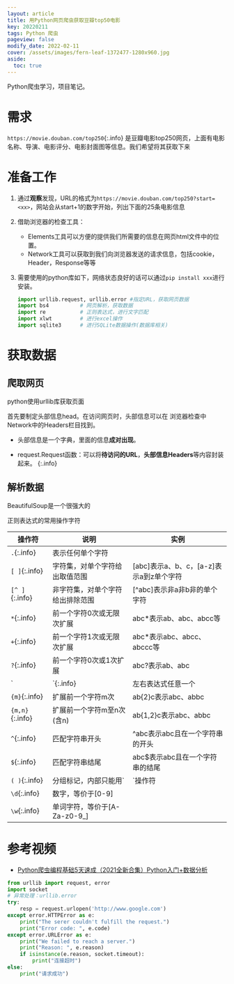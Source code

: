 ```yaml
---
layout: article
title: 用Python网页爬虫获取豆瓣top50电影
key: 20220211
tags: Python 爬虫
pageview: false
modify_date: 2022-02-11
cover: /assets/images/fern-leaf-1372477-1280x960.jpg
aside:
  toc: true
---
```


Python爬虫学习，项目笔记。

<!--more-->

# 需求

`https://movie.douban.com/top250`{:.info} 是豆瓣电影top250网页，上面有电影名称、导演、电影评分、电影封面图等信息。我们希望将其获取下来

# 准备工作

1. 通过**观察**发现，URL的格式为`https://movie.douban.com/top250?start=<xx>`，网站会从start+1的数字开始，列出下面的25条电影信息
2. 借助浏览器的检查工具：
   * Elements工具可以方便的提供我们所需要的信息在网页html文件中的位置。
   * Network工具可以获取到我们向浏览器发送的请求信息，包括cookie，Header，Response等等

3. 需要使用的python库如下，网络状态良好的话可以通过`pip install xxx`进行安装。

   ```python
   import urllib.request, urllib.error #指定URL，获取网页数据
   import bs4          # 网页解析，获取数据
   import re           # 正则表达式，进行文字匹配
   import xlwt         # 进行excel操作
   import sqlite3      # 进行SQLite数据操作(数据库相关)
   ```



# 获取数据

## 爬取网页

python使用urllib库获取页面

首先要制定头部信息head。在访问网页时，头部信息可以在	浏览器检查中Network中的Headers栏目找到。

* 头部信息是一个字典，里面的信息**成对出现**。

* request.Request函数：可以将**待访问的URL**，**头部信息Headers**等内容封装起来。
  {:.info}



## 解析数据

BeautifulSoup是一个很强大的



正则表达式的常用操作字符

| 操作符          | 说明                             | 实例                                    |
| --------------- | -------------------------------- | --------------------------------------- |
| `.`{:.info}     | 表示任何单个字符                 |                                         |
| `[ ]`{:.info}   | 字符集，对单个字符给出取值范围   | [abc]表示a、b、c，[a-z]表示a到z单个字符 |
| `[^ ]`{:.info}  | 非字符集，对单个字符给出排除范围 | [^abc]表示非a非b非的单个字符            |
| `*`{:.info}     | 前一个字符0次或无限次扩展        | abc*表示ab、abc、abcc等                 |
| `+`{:.info}     | 前一个字符1次或无限次扩展        | abc*表示abc、abcc、abccc等              |
| `?`{:.info}     | 前一个字符0次或1次扩展           | abc?表示ab、abc                         |
| `|`{:.info}     | 左右表达式任意一个               | abc\|def表示abc、def                    |
| `{m}`{:.info}   | 扩展前一个字符m次                | ab{2}c表示abc、abbc                     |
| `{m,n}`{:.info} | 扩展前一个字符m至n次(含n)        | ab{1,2}c表示abc、abbc                   |
| `^`{:.info}     | 匹配字符串开头                   | ^abc表示abc且在一个字符串的开头         |
| `$`{:.info}     | 匹配字符串结尾                   | abc$表示abc且在一个字符串的结尾         |
| `( )`{:.info}   | 分组标记，内部只能用`|`操作符    | (abc)表示abc，(abc\|def)表示abc、def    |
| `\d`{:.info}    | 数字，等价于[0-9]                |                                         |
| `\w`{:.info}    | 单词字符，等价于[A-Za-z0-9_]     |                                         |










# 参考视频

* [Python爬虫编程基础5天速成（2021全新合集）Python入门+数据分析](https://www.bilibili.com/video/BV12E411A7ZQ?p=16&spm_id_from=pageDriver)



```python
from urllib import request, error
import socket
# 异常处理：urllib.error
try:
    resp = request.urlopen('http://www.google.com') 
except error.HTTPError as e:
    print("The serer couldn't fulfill the request.")
    print("Error code: ", e.code)
except error.URLError as e:
    print("We failed to reach a server.")
    print("Reason: ", e.reason)
    if isinstance(e.reason, socket.timeout):
        print("连接超时")
else:
    print("请求成功")
```

